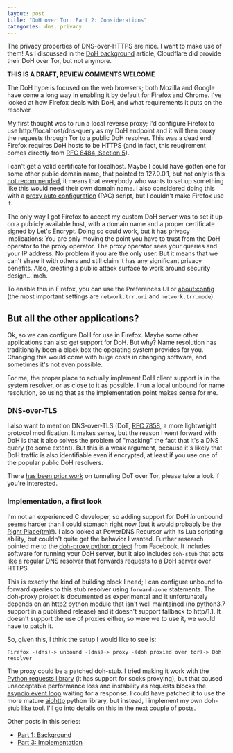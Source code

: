 ```yaml
---
layout: post
title: "DoH over Tor: Part 2: Considerations"
categories: dns, privacy
---
```

The privacy properties of DNS-over-HTTPS are nice. I want to make
use of them! As I discussed in the [DoH
background][self/doh-part-1] article, Cloudflare did provide
their DoH over Tor, but not anymore.

**THIS IS A DRAFT, REVIEW COMMENTS WELCOME**

The DoH hype is focused on the web browsers; both Mozilla and
Google have come a long way in enabling it by default for Firefox
and Chrome. I've looked at how Firefox deals with DoH, and what
requirements it puts on the resolver.

My first thought was to run a local reverse proxy; I'd configure
Firefox to use http://localhost/dns-query as my DoH endpoint and
it will then proxy the requests through Tor to a public DoH
resolver. This was a dead end: Firefox requires DoH hosts to be
HTTPS (and in fact, this reuqirement comes directly from [RFC
8484, Section 5][rfc/8484/5]).

I can't get a valid certificate for localhost. Maybe I could have
gotten one for some other public domain name, that pointed to
127.0.0.1, but not only is this [not recommended][le/localhost],
it means that everybody who wants to set up something like this
would need their own domain name. I also considered doing this
with a [proxy auto configuration][mdn/pac] (PAC) script, but I
couldn't make Firefox use it.

The only way I got Firefox to accept my custom DoH server was to
set it up on a publicly available host, with a domain name and a
proper certificate signed by Let's Encrypt. Doing so could work,
but it has privacy implications: You are only moving the point
you have to trust from the DoH operator to the proxy operator.
The proxy operator sees your queries and your IP address. No
problem if you are the only user. But it means that we can't
share it with others and still claim it has any significant
privacy benefits. Also, creating a public attack surface to work
around security design... meh.

To enable this in Firefox, you can use the Preferences UI or
[about:config][bagder/trrprefs] (the most important settings are
`network.trr.uri` and `network.trr.mode`).

## But all the other applications?

Ok, so we can configure DoH for use in Firefox. Maybe some other
applications can also get support for DoH. But why? Name
resolution has traditionally been a black box the operating
system provides for you. Changing this would come with huge costs
in changing software, and sometimes it's not even possible.

For me, the proper place to actually implement DoH client support
is in the system resolver, or as close to it as possible. I run a
local unbound for name resolution, so using that as the
implementation point makes sense for me.

### DNS-over-TLS

I also want to mention DNS-over-TLS (DoT, [RFC 7858][rfc/7858], a
more lightweight protocol modification. It makes sense, but the
reason I went forward with DoH is that it also solves the problem
of "masking" the fact that it's a DNS query (to some extent). But
this is a weak argument, because it's likely that DoH traffic is
also identifiable even if encrypted, at least if you use one of
the popular public DoH resolvers.

There [has been prior work][gh/piskyscan/dot-tor] on tunneling
DoT over Tor, please take a look if you're interested.

### Implementation, a first look

I'm not an experienced C developer, so adding support for DoH
*in* unbound seems harder than I could stomach right now (but it
would probably be the [Right Place(tm)][unbound/doh-bug]!). I
also looked at PowerDNS Recursor with its Lua scripting ability,
but couldn't quite get the behavior I wanted. Further research
pointed me to the [doh-proxy python project][py/doh-proxy] from
Facebook. It includes software for running your DoH server, but
it also includes `doh-stub` that acts like a regular DNS resolver
that forwards requests to a DoH server over HTTPS.

This is exactly the kind of building block I need; I can
configure unbound to forward queries to this stub resolver using
`forward-zone` statements. The doh-proxy project is documented as
experimental and it unfortunately depends on an http2 python
module that isn't well maintained (no python3.7 support in a
published release) and it doesn't support fallback to http/1.1.
It doesn't support the use of proxies either, so were we to use
it, we would have to patch it.

So, given this, I think the setup I would like to see is:

```
Firefox -(dns)-> unbound -(dns)-> proxy -(doh proxied over tor)-> Doh resolver
```

The proxy could be a patched doh-stub. I tried making it work
with the [Python requests library][py/requests] (it has support
for socks proxying), but that caused unacceptable performance
loss and instability as requests blocks the [asyncio event
loop][py/asyncio] waiting for a response. I could have patched it
to use the more mature [aiohttp][py/aiohttp] python library, but
instead, I implement my own doh-stub like tool. I'll go into
details on this in the next couple of posts.

Other posts in this series:

* [Part 1: Background][self/doh-part-1]
* [Part 3: Implementation][self/doh-part-3]

[mdn/pac]: https://developer.mozilla.org/en-US/docs/Web/HTTP/Proxy_servers_and_tunneling/Proxy_Auto-Configuration_(PAC)_file
[self/doh-part-1]: https://blog.3.14159.se/posts/2019/10/15/dns-over-https-over-tor-part1
[self/doh-part-3]: https://blog.3.14159.se/posts/2019/10/16/dns-over-https-over-tor-part3
[rfc/8484/5]: https://tools.ietf.org/html/rfc8484#section-5
[rfc/7858]: https://tools.ietf.org/html/rfc7858
[bagder/trrprefs]: https://bagder.github.io/TRRprefs/
[unbound/doh-bug]: https://web.archive.org/web/20190625135131/https://www.nlnetlabs.nl/bugs-script/show_bug.cgi?id=1200
[py/requests]: https://3.python-requests.org/
[py/asyncio]: https://docs.python.org/3/library/asyncio.html
[py/doh-proxy]: https://facebookexperimental.github.io/doh-proxy/
[py/aiohttp]: https://aiohttp.readthedocs.io/en/stable/
[gh/piskyscan/dot-tor]: https://github.com/piskyscan/dns_over_tls_over_tor
[le/localhost]: https://letsencrypt.org/docs/certificates-for-localhost/
